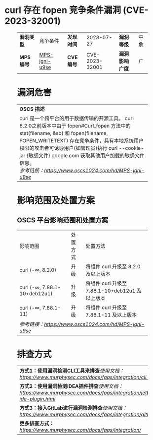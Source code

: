 # curl 存在 fopen 竞争条件漏洞 (CVE-2023-32001)
<figure class="wp-block-table">
    <table>
        <tbody>
        <tr>
            <td><strong>漏洞类型</strong></td>
            <td>竞争条件</td>
            <td><strong>发现时间</strong></td>
            <td>2023-07-27</td>
            <td><strong>漏洞等级</strong></td>
            <td>中危</td>
        </tr>
        <tr>
            <td><strong>MPS编号</strong></td>
            <td><a href="https://www.oscs1024.com/hd/MPS-jgni-u9se">MPS-jgni-u9se</a></td>
            <td><strong>CVE编号</strong></td>
            <td>CVE-2023-32001</td>
            <td><strong>漏洞影响广度</strong></td>
            <td>广</td>
        </tr>
        </tbody>
    </table>
</figure>


<figure class="wp-block-table">
    <h1 class="wp-block-heading">漏洞危害</h1>
    <table>
        <tbody>
        <tr>
            <td><strong>OSCS 描述</strong></td>
        </tr>
        <tr>
            <td>curl 是一个跨平台的用于数据传输的开源工具。
curl 8.2.0之前版本中由于 fopen#Curl_fopen 方法中的 stat(filename, &sb) 和 fopen(filename, FOPEN_WRITETEXT) 存在竞争条件，具有本地系统用户权限的攻击者可诱导用户(如管理员)执行 curl --cookie-jar {敏感文件} google.com 获取其他用户加载的敏感文件信息。<br><em>参考链接：<a
                    href="https://www.oscs1024.com/hd/MPS-jgni-u9se">https://www.oscs1024.com/hd/MPS-jgni-u9se</a></em>
            </td>
        </tr>
        </tbody>
    </table>
</figure>


<figure class="wp-block-table alignleft">
    <h1 class="wp-block-heading">影响范围及处置方案</h1>
    <h2 class="wp-block-heading"><strong>OSCS</strong> <strong>平台影响范围和处置方案</strong></h2>
    <table>
        <tbody>
        <tr>
            <td>影响范围</td>
            <td>处置方式</td>
            <td>处置方法</td>
        </tr>
        <tr><td rowspan="1">curl (-∞, 8.2.0)</td><td>升级</td><td>将组件 curl 升级至 8.2.0 及以上版本</td></tr><tr><td rowspan="1">curl (-∞, 7.88.1-10+deb12u1)</td><td>升级</td><td>将组件 curl 升级至 7.88.1-10+deb12u1 及以上版本</td></tr><tr><td rowspan="1">curl (-∞, 7.88.1-11)</td><td>升级</td><td>将组件 curl 升级至 7.88.1-11 及以上版本</td></tr>
        <tr>
            <td colspan="3"><em>参考链接：</em><em><a
                    href="https://www.oscs1024.com/hd/MPS-jgni-u9se">https://www.oscs1024.com/hd/MPS-jgni-u9se</a></em></td>
        </tr>
        </tbody>
    </table>
</figure>


<figure class="wp-block-table">
    <h1 class="wp-block-heading">排查方式</h1>
    <table>
        <tbody>
        <tr>
            <td><strong>方式1：使用漏洞检测CLI工具来排查</strong><em>使用文档：<a
                    href="https://www.murphysec.com/docs/faqs/integration/cli.html">https://www.murphysec.com/docs/faqs/integration/cli.html</a></em>
            </td>
        </tr>
        <tr>
            <td><strong>方式2：使用漏洞检测IDEA插件排查</strong><em>使用文档：<a
                    href="https://www.murphysec.com/docs/faqs/integration/jetbrains-ide-plugin.html">https://www.murphysec.com/docs/faqs/integration/jetbrains-ide-plugin.html</a></em>
            </td>
        </tr>
        <tr>
            <td><strong>方式3：接入GitLab进行漏洞检测排查</strong><em>使用文档：<a
                    href="https://www.murphysec.com/docs/faqs/integration/gitlab.html">https://www.murphysec.com/docs/faqs/integration/gitlab.html</a></em>
            </td>
        </tr>
        <tr>
            <td><strong>更多排查方式：</strong><em><a
                    href="https://www.murphysec.com/docs/faqs/integration/">https://www.murphysec.com/docs/faqs/integration/</a></em>
            </td>
        </tr>
        </tbody>
    </table>
</figure>